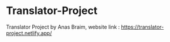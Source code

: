 # Translator-Project
Translator Project by Anas Braim, website link : https://translator-project.netlify.app/

